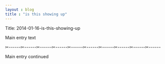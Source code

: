 ```yaml
---
layout : blog
title : "is this showing up"
---
```


Title: 2014-01-16-is-this-showing-up

Main entry text

✂------✂------✂------✂------✂------✂------✂------✂------✂------✂------

Main entry continued
